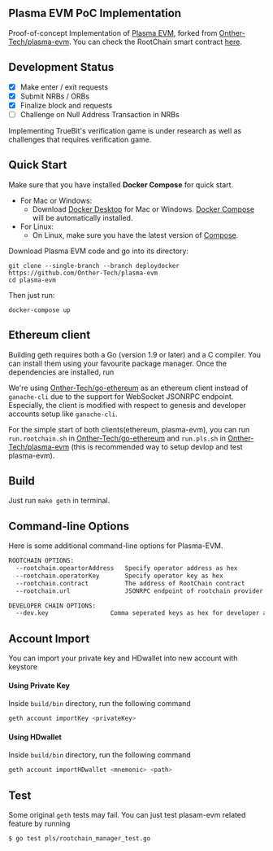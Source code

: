 ## Plasma EVM PoC Implementation

Proof-of-concept Implementation of [Plasma EVM](https://hackmd.io/s/HyZ2ms8EX), forked from [Onther-Tech/plasma-evm](https://github.com/Onther-Tech/plasma-evm). You can check the RootChain smart contract [here](https://github.com/Onther-Tech/plasma-evm-contracts).

## Development Status

- [x] Make enter / exit requests
- [x] Submit NRBs / ORBs
- [x] Finalize block and requests
- [ ] Challenge on Null Address Transaction in NRBs

Implementing TrueBit's verification game is under research as well as challenges that requires verification game.

## Quick Start

Make sure that you have installed **Docker Compose** for quick start.

* For Mac or Windows: 
  * Download [Docker Desktop](https://www.docker.com/products/docker-desktop) for Mac or Windows. [Docker Compose](https://docs.docker.com/compose) will be automatically installed. 
* For Linux:
  * On Linux, make sure you have the latest version of [Compose](https://docs.docker.com/compose/install/). 


Download Plasma EVM code and go into its directory: 
```
git clone --single-branch --branch deploydocker https://github.com/Onther-Tech/plasma-evm
cd plasma-evm
```

Then just run:
```
docker-compose up
```

## Ethereum client

Building geth requires both a Go (version 1.9 or later) and a C compiler.
You can install them using your favourite package manager.
Once the dependencies are installed, run

We're using [Onther-Tech/go-ethereum](https://github.com/Onther-Tech/go-ethereum) as an ethereum client instead of `ganache-cli` due to the support for WebSocket JSONRPC endpoint. Especially, the client is modified with respect to genesis and developer accounts setup like `ganache-cli`.

For the simple start of both clients(ethereum, plasma-evm), you can run `run.rootchain.sh` in [Onther-Tech/go-ethereum](https://github.com/Onther-Tech/go-ethereum) and `run.pls.sh` in [Onther-Tech/plasma-evm](https://github.com/Onther-Tech/plasma-evm) (this is recommended way to setup devlop and test plasma-evm).

## Build

Just run `make geth` in terminal.

## Command-line Options

Here is some additional command-line options for Plasma-EVM.

```bash
ROOTCHAIN OPTIONS:
  --rootchain.opeartorAddress   Specify operator address as hex
  --rootchain.operatorKey       Specify operator key as hex
  --rootchain.contract          The address of RootChain contract
  --rootchain.url               JSONRPC endpoint of rootchain provider. Use WebSocket to subscribe events. (default: ws://localhost:8546)

DEVELOPER CHAIN OPTIONS:
  --dev.key                 Comma seperated keys as hex for developer accounts
```

## Account Import

You can import your private key and HDwallet into new account with keystore

#### Using Private Key

Inside `build/bin` directory, run the following command
```bash
geth account importKey <privateKey>
```

#### Using HDwallet

Inside `build/bin` directory, run the following command
```bash
geth account importHDwallet <mnemonic> <path>
```

## Test

Some original `geth` tests may fail. You can just test plasam-evm related feature by running
```bash
$ go test pls/rootchain_manager_test.go
```
